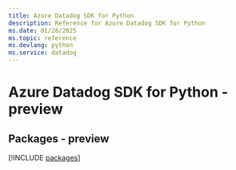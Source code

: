 ```yaml
---
title: Azure Datadog SDK for Python
description: Reference for Azure Datadog SDK for Python
ms.date: 01/28/2025
ms.topic: reference
ms.devlang: python
ms.service: datadog
---
```

# Azure Datadog SDK for Python - preview
## Packages - preview
[!INCLUDE [packages](datadog-index.md)]